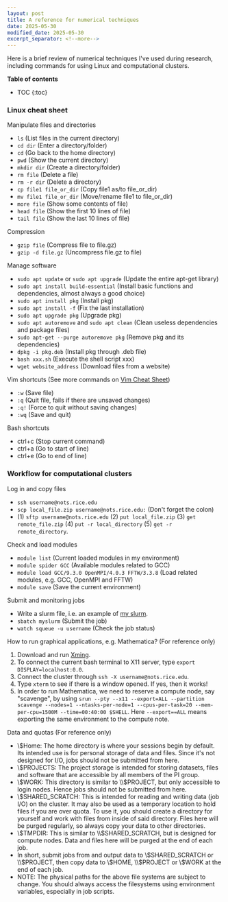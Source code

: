 ```yaml
---
layout: post
title: A reference for numerical techniques
date: 2025-05-30
modified_date: 2025-05-30
excerpt_separator: <!--more-->
---
```



Here is a brief review of numerical techniques I've used during research, including commands for using Linux and computational clusters.
<!--more-->

**Table of contents**

* TOC 
{:toc}


### Linux cheat sheet
Manipulate files and directories
- `ls` (List files in the current directory)
- `cd dir` (Enter a directory/folder)
- `cd` (Go back to the home directory)
- `pwd` (Show the current directory)
- `mkdir dir` (Create a directory/folder)
- `rm file` (Delete a file)
- `rm -r dir` (Delete a directory)
- `cp file1 file_or_dir` (Copy file1 as/to file_or_dir)
- `mv file1 file_or_dir` (Move/rename file1 to file_or_dir)
- `more file` (Show some contents of file)
- `head file` (Show the first 10 lines of file)
- `tail file` (Show the last 10 lines of file)

Compression
- `gzip file` (Compress file to file.gz)
- `gzip -d file.gz` (Uncompress file.gz to file)

Manage software
- `sudo apt update` or `sudo apt upgrade` (Update the entire apt-get library)
- `sudo apt install build-essential` (Install basic functions and dependencies, almost always a good choice)
- `sudo apt install pkg` (Install pkg)
- `sudo apt install -f` (Fix the last installation)
- `sudo apt upgrade pkg` (Upgrade pkg)
- `sudo apt autoremove` and `sudo apt clean` (Clean useless dependencies and package files)
- `sudo apt-get --purge autoremove pkg` (Remove pkg and its dependencies)
- `dpkg -i pkg.deb` (Install pkg through .deb file)
- `bash xxx.sh` (Execute the shell script xxx)
- `wget website_address` (Download files from a website)

Vim shortcuts (See more commands on [Vim Cheat Sheet](https://vim.rtorr.com/))
- `:w` (Save file)
- `:q` (Quit file, fails if there are unsaved changes)
- `:q!` (Force to quit without saving changes)
- `:wq` (Save and quit)

Bash shortcuts
- ctrl+c (Stop current command)
- ctrl+a (Go to start of line)
- ctrl+e (Go to end of line)


### Workflow for computational clusters
Log in and copy files
- `ssh username@nots.rice.edu`
- `scp local_file.zip username@nots.rice.edu:` (Don't forget the colon)
- (1) `sftp username@nots.rice.edu` (2) `put local_file.zip` (3) `get remote_file.zip` (4) `put -r local_directory` (5) `get -r remote_directory`.

Check and load modules
- `module list` (Current loaded modules in my environment)
- `module spider GCC` (Available modules related to GCC)
- `module load GCC/9.3.0 OpenMPI/4.0.3 FFTW/3.3.8` (Load related modules, e.g. GCC, OpenMPI and FFTW)
- `module save` (Save the current environment)

Submit and monitoring jobs
- Write a slurm file, i.e. an example of [my slurm](/blog/2025-05-30/myslurm).
- `sbatch myslurm` (Submit the job)
- `watch squeue -u username` (Check the job status)

How to run graphical applications, e.g. Mathematica? (For reference only)
1. Download and run [Xming](https://sourceforge.net/projects/xming/files/Xming/6.9.0.31/Xming-6-9-0-31-setup.exe/download).
2. To connect the current bash terminal to X11 server, type `export DISPLAY=localhost:0.0`.
3. Connect the cluster through `ssh -X username@nots.rice.edu`.
4. Type `xterm` to see if there is a window opened. If yes, then it works!
5. In order to run Mathematica, we need to reserve a compute node, say "scavenge", by using `srun --pty --x11 --export=ALL --partition scavenge --nodes=1 --ntasks-per-node=1 --cpus-per-task=20 --mem-per-cpu=1500M --time=00:40:00 $SHELL`. Here `--export==ALL` means exporting the same environment to the compute note.

Data and quotas (For reference only)
- \\$Home: The home directory is where your sessions begin by default. Its intended use is for personal storage of data and files. Since it's not designed for I/O, jobs should not be submitted from here.
- \\$PROJECTS: The project storage is intended for storing datasets, files and software that are accessible by all members of the PI group.
- \\$WORK: This directory is similar to \\$PROJECT, but only accessible to login nodes. Hence jobs should not be submitted from here.
- \\$SHARED_SCRATCH: This is intended for reading and writing data (job I/O) on the cluster. It may also be used as a temporary location to hold files if you are over quota. To use it, you should create a directory for yourself and work with files from inside of said directory. Files here will be purged regularly, so always copy your data to other directories.
- \\$TMPDIR: This is similar to \\$SHARED_SCRATCH, but is designed for compute nodes. Data and files here will be purged at the end of each job.
- In short, submit jobs from and output data to \\$SHARED_SCRATCH or \\$PROJECT, then copy data to \\$HOME, \\$PROJECT or \\$WORK at the end of each job. 
- NOTE: The physical paths for the above file systems are subject to change. You should always access the filesystems using environment variables, especially in job scripts.